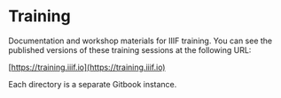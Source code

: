 # Training
Documentation and workshop materials for IIIF training. You can see the published versions of these training sessions at the following URL:

[https://training.iiif.io](https://training.iiif.io)

Each directory is a separate Gitbook instance.